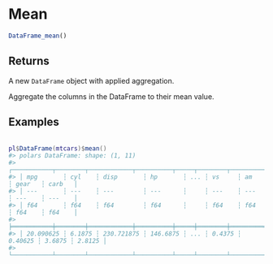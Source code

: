 # Mean

```r
DataFrame_mean()
```

## Returns

A new `DataFrame` object with applied aggregation.

Aggregate the columns in the DataFrame to their mean value.

## Examples

<pre class='r-example'> <code> <span class='r-in'><span></span></span>
<span class='r-in'><span><span class='va'>pl</span><span class='op'>$</span><span class='fu'>DataFrame</span><span class='op'>(</span><span class='va'>mtcars</span><span class='op'>)</span><span class='op'>$</span><span class='fu'>mean</span><span class='op'>(</span><span class='op'>)</span></span></span>
<span class='r-out co'><span class='r-pr'>#&gt;</span> polars DataFrame: shape: (1, 11)</span>
<span class='r-out co'><span class='r-pr'>#&gt;</span> ┌───────────┬────────┬────────────┬──────────┬─────┬────────┬─────────┬────────┬────────┐</span>
<span class='r-out co'><span class='r-pr'>#&gt;</span> │ mpg       ┆ cyl    ┆ disp       ┆ hp       ┆ ... ┆ vs     ┆ am      ┆ gear   ┆ carb   │</span>
<span class='r-out co'><span class='r-pr'>#&gt;</span> │ ---       ┆ ---    ┆ ---        ┆ ---      ┆     ┆ ---    ┆ ---     ┆ ---    ┆ ---    │</span>
<span class='r-out co'><span class='r-pr'>#&gt;</span> │ f64       ┆ f64    ┆ f64        ┆ f64      ┆     ┆ f64    ┆ f64     ┆ f64    ┆ f64    │</span>
<span class='r-out co'><span class='r-pr'>#&gt;</span> ╞═══════════╪════════╪════════════╪══════════╪═════╪════════╪═════════╪════════╪════════╡</span>
<span class='r-out co'><span class='r-pr'>#&gt;</span> │ 20.090625 ┆ 6.1875 ┆ 230.721875 ┆ 146.6875 ┆ ... ┆ 0.4375 ┆ 0.40625 ┆ 3.6875 ┆ 2.8125 │</span>
<span class='r-out co'><span class='r-pr'>#&gt;</span> └───────────┴────────┴────────────┴──────────┴─────┴────────┴─────────┴────────┴────────┘</span>
 </code></pre>